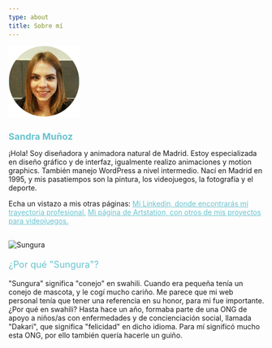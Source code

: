 ```yaml
---
type: about
title: Sobre mí
---
```

<div style="align: center; margin-bottom:4%;">
<img src="/images/yo.png" alt="Sandra" >
</div>

<h1 style="font-weight: medium; font-size: 18px; color: rgb(104, 195, 206);">
Sandra Muñoz
</h1>

¡Hola! Soy diseñadora y animadora natural de Madrid. Estoy especializada en diseño gráfico y de interfaz, igualmente realizo animaciones y motion graphics. También manejo WordPress a nivel intermedio. Nací en Madrid en 1995, y mis pasatiempos son la pintura, los videojuegos, la fotografía y el deporte.

Echa un vistazo a mis otras páginas:
<a style="color: rgb(104, 195, 206)" href="https://www.linkedin.com/in/sandra-mu%C3%B1oz-revilla/"> Mi Linkedin, donde encontrarás mi trayectoria profesional.</a>
<a style="color: rgb(104, 195, 206)" href="https://www.linkedin.com/in/sandra-mu%C3%B1oz-revilla/"> Mi página de Artstation, con otros de mis proyectos para videojuegos.</a>




<div style="align: center; margin-bottom:4%; margin-top:6%;">
<img src="/images/sungura.gif" alt="Sungura" >
</div>

<p style="font-size: 18px; color: rgb(104, 195, 206);">
¿Por qué "Sungura"?
</p>

"Sungura" significa "conejo" en swahili. Cuando era pequeña tenía un conejo de mascota, y le cogí mucho cariño. Me parece que mi web personal tenía que tener una referencia en su honor, para mi fue importante. ¿Por qué en swahili? Hasta hace un año, formaba parte de una ONG de apoyo a niños/as con enfermedades y de concienciación social, llamada "Dakari", que significa "felicidad" en dicho idioma. Para mí significó mucho esta ONG, por ello también quería hacerle un guiño.
